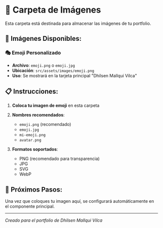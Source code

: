 # 📁 Carpeta de Imágenes

Esta carpeta está destinada para almacenar las imágenes de tu portfolio.

## 📸 Imágenes Disponibles:

### 🎭 Emoji Personalizado
- **Archivo**: `emoji.png` o `emoji.jpg`
- **Ubicación**: `src/assets/images/emoji.png`
- **Uso**: Se mostrará en la tarjeta principal "Dhilsen Mallqui Vilca"

## 📋 Instrucciones:

1. **Coloca tu imagen de emoji** en esta carpeta
2. **Nombres recomendados**:
   - `emoji.png` (recomendado)
   - `emoji.jpg`
   - `mi-emoji.png`
   - `avatar.png`

3. **Formatos soportados**:
   - PNG (recomendado para transparencia)
   - JPG
   - SVG
   - WebP

## 🎯 Próximos Pasos:

Una vez que coloques tu imagen aquí, se configurará automáticamente en el componente principal.

---
*Creado para el portfolio de Dhilsen Mallqui Vilca*










